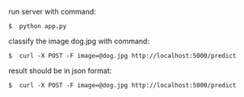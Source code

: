 
run server with command:
```
$  python app.py
```

classify the image dog.jpg with command:
```
$  curl -X POST -F image=@dog.jpg http://localhost:5000/predict
```

result should be in json format:
```
$  curl -X POST -F image=@dog.jpg http://localhost:5000/predict
```

